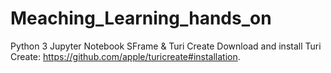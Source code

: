 # Meaching_Learning_hands_on
Python 3
Jupyter Notebook
SFrame & Turi Create
Download and install Turi Create: https://github.com/apple/turicreate#installation. 
